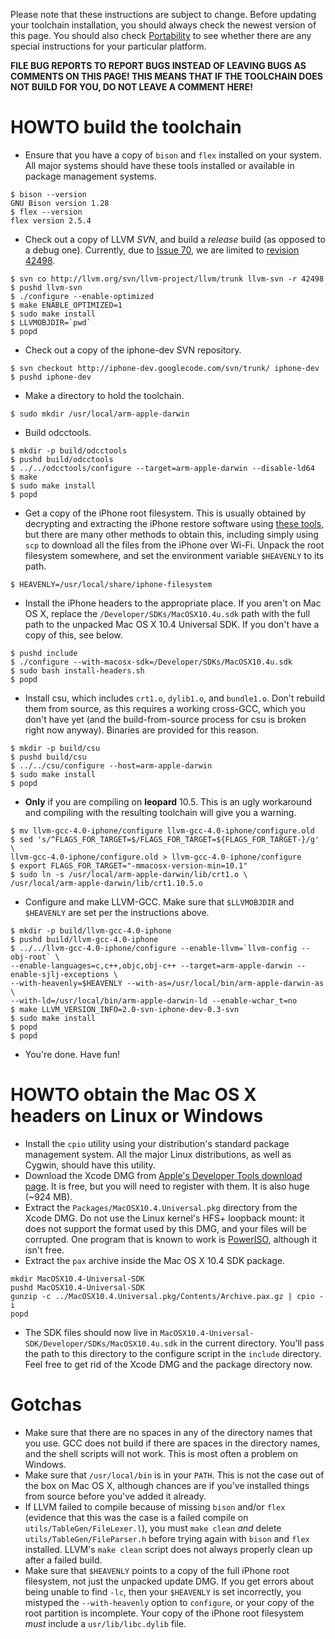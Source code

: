Please note that these instructions are subject to change. Before updating your toolchain installation, you should always check the newest version of this page. You should also check [Portability](Portability.md) to see whether there are any special instructions for your particular platform.

**FILE BUG REPORTS TO REPORT BUGS INSTEAD OF LEAVING BUGS AS COMMENTS ON THIS PAGE! THIS MEANS THAT IF THE TOOLCHAIN DOES NOT BUILD FOR YOU, DO NOT LEAVE A COMMENT HERE!**

# HOWTO build the toolchain #

  * Ensure that you have a copy of `bison` and `flex` installed on your system. All major systems should have these tools installed or available in package management systems.
```
$ bison --version
GNU Bison version 1.28
$ flex --version
flex version 2.5.4
```

  * Check out a copy of LLVM _SVN_, and build a _release_ build (as opposed to a debug one). Currently, due to [Issue 70](https://code.google.com/p/iphone-dev/issues/detail?id=70), we are limited to [revision 42498](https://code.google.com/p/iphone-dev/source/detail?r=42498).
```
$ svn co http://llvm.org/svn/llvm-project/llvm/trunk llvm-svn -r 42498
$ pushd llvm-svn
$ ./configure --enable-optimized
$ make ENABLE_OPTIMIZED=1
$ sudo make install
$ LLVMOBJDIR=`pwd`
$ popd
```

  * Check out a copy of the iphone-dev SVN repository.
```
$ svn checkout http://iphone-dev.googlecode.com/svn/trunk/ iphone-dev
$ pushd iphone-dev
```

  * Make a directory to hold the toolchain.
```
$ sudo mkdir /usr/local/arm-apple-darwin
```

  * Build odcctools.
```
$ mkdir -p build/odcctools
$ pushd build/odcctools
$ ../../odcctools/configure --target=arm-apple-darwin --disable-ld64
$ make
$ sudo make install
$ popd
```

  * Get a copy of the iPhone root filesystem. This is usually obtained by decrypting and extracting the iPhone restore software using [these tools](http://iphone.fiveforty.net/wiki/index.php/Break_DMG_Password), but there are many other methods to obtain this, including simply using `scp` to download all the files from the iPhone over Wi-Fi. Unpack the root filesystem somewhere, and set the environment variable `$HEAVENLY` to its path.
```
$ HEAVENLY=/usr/local/share/iphone-filesystem
```

  * Install the iPhone headers to the appropriate place. If you aren't on Mac OS X, replace the `/Developer/SDKs/MacOSX10.4u.sdk` path with the full path to the unpacked Mac OS X 10.4 Universal SDK. If you don't have a copy of this, see below.
```
$ pushd include
$ ./configure --with-macosx-sdk=/Developer/SDKs/MacOSX10.4u.sdk
$ sudo bash install-headers.sh
$ popd
```

  * Install csu, which includes `crt1.o`, `dylib1.o`, and `bundle1.o`. Don't rebuild them from source, as this requires a working cross-GCC, which you don't have yet (and the build-from-source process for csu is broken right now anyway). Binaries are provided for this reason.
```
$ mkdir -p build/csu
$ pushd build/csu
$ ../../csu/configure --host=arm-apple-darwin
$ sudo make install
$ popd
```

  * **Only** if you are compiling on **leopard** 10.5. This is an ugly workaround and compiling with the resulting toolchain will give you a warning.
```
$ mv llvm-gcc-4.0-iphone/configure llvm-gcc-4.0-iphone/configure.old
$ sed 's/^FLAGS_FOR_TARGET=$/FLAGS_FOR_TARGET=${FLAGS_FOR_TARGET-}/g' \ 
llvm-gcc-4.0-iphone/configure.old > llvm-gcc-4.0-iphone/configure
$ export FLAGS_FOR_TARGET="-mmacosx-version-min=10.1"
$ sudo ln -s /usr/local/arm-apple-darwin/lib/crt1.o \
/usr/local/arm-apple-darwin/lib/crt1.10.5.o
```

  * Configure and make LLVM-GCC. Make sure that `$LLVMOBJDIR` and `$HEAVENLY` are set per the instructions above.
```
$ mkdir -p build/llvm-gcc-4.0-iphone
$ pushd build/llvm-gcc-4.0-iphone
$ ../../llvm-gcc-4.0-iphone/configure --enable-llvm=`llvm-config --obj-root` \
--enable-languages=c,c++,objc,obj-c++ --target=arm-apple-darwin --enable-sjlj-exceptions \
--with-heavenly=$HEAVENLY --with-as=/usr/local/bin/arm-apple-darwin-as \
--with-ld=/usr/local/bin/arm-apple-darwin-ld --enable-wchar_t=no
$ make LLVM_VERSION_INFO=2.0-svn-iphone-dev-0.3-svn 
$ sudo make install
$ popd
$ popd
```

  * You're done. Have fun!

# HOWTO obtain the Mac OS X headers on Linux or Windows #

  * Install the `cpio` utility using your distribution's standard package management system. All the major Linux distributions, as well as Cygwin, should have this utility.
  * Download the Xcode DMG from [Apple's Developer Tools download page](http://developer.apple.com/tools/download/). It is free, but you will need to register with them. It is also huge (~924 MB).
  * Extract the `Packages/MacOSX10.4.Universal.pkg` directory from the Xcode DMG. Do not use the Linux kernel's HFS+ loopback mount: it does not support the format used by this DMG, and your files will be corrupted. One program that is known to work is [PowerISO](http://www.poweriso.com/), although it isn't free.
  * Extract the `pax` archive inside the Mac OS X 10.4 SDK package.
```
mkdir MacOSX10.4-Universal-SDK
pushd MacOSX10.4-Universal-SDK
gunzip -c ../MacOSX10.4.Universal.pkg/Contents/Archive.pax.gz | cpio -i
popd
```
  * The SDK files should now live in `MacOSX10.4-Universal-SDK/Developer/SDKs/MacOSX10.4u.sdk` in the current directory. You'll pass the path to this directory to the configure script in the `include` directory. Feel free to get rid of the Xcode DMG and the package directory now.

# Gotchas #

  * Make sure that there are no spaces in any of the directory names that you use. GCC does not build if there are spaces in the directory names, and the shell scripts will not work. This is most often a problem on Windows.
  * Make sure that `/usr/local/bin` is in your `PATH`. This is not the case out of the box on Mac OS X, although chances are if you've installed things from source before you've added it already.
  * If LLVM failed to compile because of missing `bison` and/or `flex` (evidence that this was the case is a failed compile on `utils/TableGen/FileLexer.l`), you must `make clean` _and_ delete `utils/TableGen/FileParser.h` before trying again with `bison` and `flex` installed. LLVM's `make clean` script does not always properly clean up after a failed build.
  * Make sure that `$HEAVENLY` points to a copy of the full iPhone root filesystem, not just the unpacked update DMG. If you get errors about being unable to find `-lc`, then your `$HEAVENLY` is set incorrectly, you mistyped the `--with-heavenly` option to `configure`, or your copy of the root partition is incomplete. Your copy of the iPhone root filesystem _must_ include a `usr/lib/libc.dylib` file.
